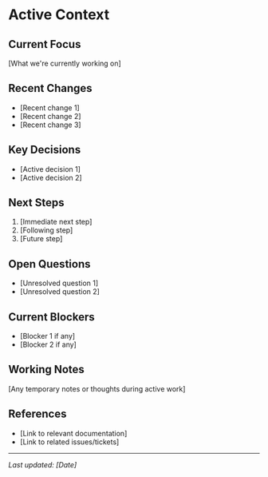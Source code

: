 # Active Context

## Current Focus
[What we're currently working on]

## Recent Changes
- [Recent change 1]
- [Recent change 2]
- [Recent change 3]

## Key Decisions
- [Active decision 1]
- [Active decision 2]

## Next Steps
1. [Immediate next step]
2. [Following step]
3. [Future step]

## Open Questions
- [Unresolved question 1]
- [Unresolved question 2]

## Current Blockers
- [Blocker 1 if any]
- [Blocker 2 if any]

## Working Notes
[Any temporary notes or thoughts during active work]

## References
- [Link to relevant documentation]
- [Link to related issues/tickets]

---
*Last updated: [Date]*